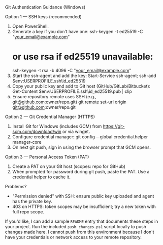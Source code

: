 Git Authentication Guidance (Windows)

Option 1 — SSH keys (recommended)
1. Open PowerShell.
2. Generate a key if you don't have one:
   ssh-keygen -t ed25519 -C "your_email@example.com"
   # or use rsa if ed25519 unavailable:
   ssh-keygen -t rsa -b 4096 -C "your_email@example.com"
3. Start the ssh-agent and add the key:
   Start-Service ssh-agent; ssh-add $env:USERPROFILE\.ssh\id_ed25519
4. Copy your public key and add to Git host (GitHub/GitLab/Bitbucket):
   Get-Content $env:USERPROFILE\.ssh\id_ed25519.pub | clip
5. Ensure repository remote uses SSH (e.g., git@github.com:owner/repo.git)
   git remote set-url origin git@github.com:owner/repo.git

Option 2 — Git Credential Manager (HTTPS)
1. Install Git for Windows (includes GCM) from https://git-scm.com/download/win or via winget.
2. Configure credential manager:
   git config --global credential.helper manager-core
3. On next git push, sign in using the browser prompt that GCM opens.

Option 3 — Personal Access Token (PAT)
1. Create a PAT on your Git host (scopes: repo for GitHub)
2. When prompted for password during git push, paste the PAT. Use a credential helper to cache it.

Problems?
- "Permission denied" with SSH: ensure public key uploaded and agent has the private key.
- 403 on HTTPS: token scopes may be insufficient; try a new token with full repo scope.

If you'd like, I can add a sample `README` entry that documents these steps in your project. Run the included `push_changes.ps1` script locally to push changes made here. I cannot push from this environment because I don't have your credentials or network access to your remote repository.
